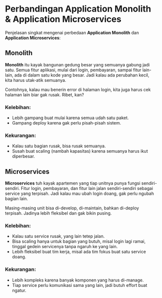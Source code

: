 # Perbandingan Application Monolith & Application Microservices

Penjelasan singkat mengenai perbedaan **Application Monolith** dan **Application Microservices**:

## Monolith
**Monolith** itu kayak bangunan gedung besar yang semuanya gabung jadi satu. Semua fitur aplikasi, mulai dari login, pembayaran, sampai fitur lain-lain, ada di dalam satu kode yang besar. Jadi kalau ada perubahan kecil, kita harus utak-atik semuanya.

Contohnya, kalau mau benerin error di halaman login, kita juga harus cek halaman lain biar gak rusak. Ribet, kan?

### Kelebihan:
- Lebih gampang buat mulai karena semua udah satu paket.
- Gampang deploy karena gak perlu pisah-pisah sistem.

### Kekurangan:
- Kalau satu bagian rusak, bisa rusak semuanya.
- Susah buat scaling (nambah kapasitas) karena semuanya harus ikut diperbesar.

## Microservices
**Microservices** tuh kayak apartemen yang tiap unitnya punya fungsi sendiri-sendiri. Fitur login, pembayaran, dan fitur lain jalan sendiri-sendiri sebagai service yang terpisah. Jadi kalau mau ubah login doang, gak perlu ngubah bagian lain. 

Masing-masing unit bisa di-develop, di-maintain, bahkan di-deploy terpisah. Jadinya lebih fleksibel dan gak bikin pusing.

### Kelebihan:
- Kalau satu service rusak, yang lain tetep jalan.
- Bisa scaling hanya untuk bagian yang butuh, misal login lagi ramai, tinggal gedein servicenya tanpa ngaruh ke yang lain.
- Lebih fleksibel buat tim kerja, misal ada tim fokus buat satu service doang.

### Kekurangan:
- Lebih kompleks karena banyak komponen yang harus di-manage.
- Tiap service perlu komunikasi sama yang lain, jadi butuh effort buat ngatur.

